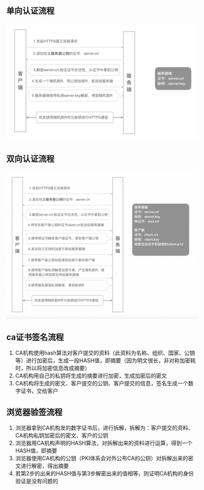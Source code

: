 ## 单向认证流程

![image-20220516165701161](../asserts/image-20220516165701161.png)

## 双向认证流程

![image-20220516172126783](../asserts/image-20220516172126783.png)

## ca证书签名流程

1. CA机构使用hash算法对客户提交的资料（此资料为名称、组织、国家、公钥等）进行加密后，生成一段HASH值，即摘要（因为明文很长，非对称加密耗时，所以将加密信息改成摘要）
2. CA机构用自己的私钥将生成的摘要进行加密，生成加密后的密文
3. CA机构将生成的密文、客户提交的公钥、客户提交的信息，签名生成一个数字证书，交给客户

## 浏览器验签流程

1. 浏览器拿到CA机构发的数字证书后，进行拆解，拆解为：客户提交的资料、CA机构私钥加密后的密文、客户的公钥
2. 浏览器用CA机构声明的HASH算法，对拆解出来的资料进行运算，得到一个HASH值，即摘要
3. 浏览器使用CA机构的公钥（PKI体系会对外公布CA的公钥）对拆解出来的密文进行解密，得出摘要
4. 若第2步的出来的HASH值与第3步解密出来的值相等，则证明CA机构的身份验证是没有问题的

